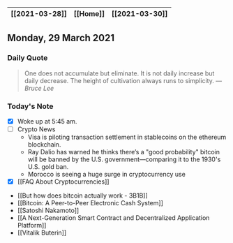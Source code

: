 | [[2021-03-28]] | [[Home]] | [[2021-03-30]] |
| :------------: | :------: | :------------: |

## Monday, 29 March 2021

### Daily Quote
> One does not accumulate but eliminate.
It is not daily increase but daily
decrease. The height of cultivation
always runs to simplicity.
> &mdash; <cite>Bruce Lee</cite>

### Today's Note

- [x] Woke up at 5:45 am.
- [ ] Crypto News
	- Visa is piloting transaction settlement in stablecoins on the ethereum blockchain.
	- Ray Dalio has warned he thinks there’s a "good probability" bitcoin will be banned by the U.S. government—comparing it to the 1930's U.S. gold ban.
	- Morocco is seeing a huge surge in cryptocurrency use
-  [x] [[FAQ About Cryptocurrencies]]
-  [[But how does bitcoin actually work - 3B1B]]
-  [[Bitcoin: A Peer-to-Peer Electronic Cash System]]
-  [[Satoshi Nakamoto]]
-  [[A Next-Generation Smart Contract and Decentralized Application Platform]]
-  [[Vitalik Buterin]]